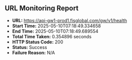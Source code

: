 ## URL Monitoring Report

- **URL:** https://api-gw1-prod1.fisglobal.com/gw/v1/health
- **Start Time:** 2025-05-10T07:18:49.334658
- **End Time:** 2025-05-10T07:18:49.689554
- **Total Time Taken:** 0.354896 seconds
- **HTTP Status Code:** 200
- **Status:** Success
- **Failure Reason:** N/A
